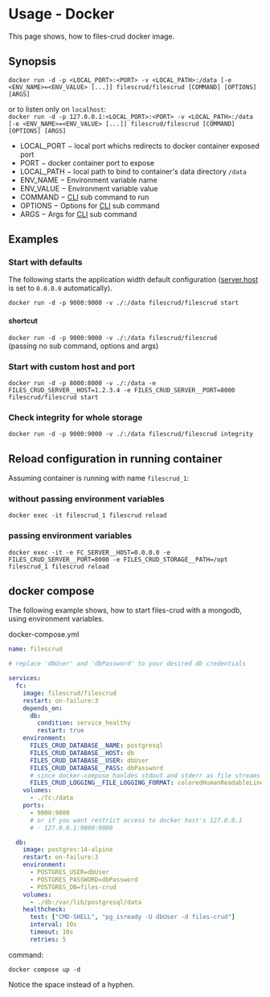 # Usage - Docker

This page shows, how to files-crud docker image.

## Synopsis
`docker run -d -p <LOCAL_PORT>:<PORT> -v <LOCAL_PATH>:/data [-e <ENV_NAME>=<ENV_VALUE> [...]] filescrud/filescrud [COMMAND] [OPTIONS] [ARGS]`

or to listen only on `localhost`: \
`docker run -d -p 127.0.0.1:<LOCAL_PORT>:<PORT> -v <LOCAL_PATH>:/data [-e <ENV_NAME>=<ENV_VALUE> [...]] filescrud/filescrud [COMMAND] [OPTIONS] [ARGS]`

* LOCAL_PORT &minus; local port whichs redirects to docker container exposed port
* PORT &minus; docker container port to expose
* LOCAL_PATH &minus; local path to bind to container's data directory `/data`
* ENV_NAME &minus; Environment variable name
* ENV_VALUE &minus; Environment variable value
* COMMAND &minus; [CLI](/usage/cli) sub command to run
* OPTIONS &minus; Options for [CLI](/usage/cli) sub command
* ARGS &minus; Args for [CLI](/usage/cli) sub command

## Examples

### Start with defaults
The following starts the application width default configuration
([server.host](/configuration/server#host) is set to `0.0.0.0` automatically).

`docker run -d -p 9000:9000 -v ./:/data filescrud/filescrud start`

#### shortcut
`docker run -d -p 9000:9000 -v ./:/data filescrud/filescrud` \
(passing no sub command, options and args)

### Start with custom host and port
`docker run -d -p 8000:8000 -v ./:/data -e FILES_CRUD_SERVER__HOST=1.2.3.4 -e FILES_CRUD_SERVER__PORT=8000 filescrud/filescrud start`

### Check integrity for whole storage
`docker run -d -p 9000:9000 -v ./:/data filescrud/filescrud integrity`

## Reload configuration in running container
Assuming container is running with name `filescrud_1`:

### without passing environment variables
`docker exec -it filescrud_1 filescrud reload`

### passing environment variables

`docker exec -it -e FC_SERVER__HOST=0.0.0.0 -e FILES_CRUD_SERVER__PORT=8000 -e FILES_CRUD_STORAGE__PATH=/opt filescrud_1 filescrud reload`

## docker compose

The following example shows,
how to start files-crud with a mongodb, using environment variables.

docker-compose.yml
```yaml
name: filescrud

# replace 'dbUser' and 'dbPassword' to your desired db credentials

services:
  fc:
    image: filescrud/filescrud
    restart: on-failure:3
    depends_on:
      db:
        condition: service_healthy
        restart: true
    environment:
      FILES_CRUD_DATABASE__NAME: postgresql
      FILES_CRUD_DATABASE__HOST: db
      FILES_CRUD_DATABASE__USER: dbUser
      FILES_CRUD_DATABASE__PASS: dbPassword
      # since docker-compose hanldes stdout and stderr as file streams despite it's shown in console:
      FILES_CRUD_LOGGING__FILE_LOGGING_FORMAT: coloredHumanReadableLine
    volumes:
      - ./fc:/data
    ports:
      - 9000:9000
      # or if you want restrict access to docker host's 127.0.0.1
      # - 127.0.0.1:9000:9000

  db:
    image: postgres:14-alpine
    restart: on-failure:3
    environment:
      - POSTGRES_USER=dbUser
      - POSTGRES_PASSWORD=dbPassword
      - POSTGRES_DB=files-crud
    volumes:
      - ./db:/var/lib/postgresql/data
    healthcheck:
      test: ["CMD-SHELL", "pg_isready -U dbUser -d files-crud"]
      interval: 10s
      timeout: 10s
      retries: 5
```

command:
```
docker compose up -d
```

Notice the space instead of a hyphen.
